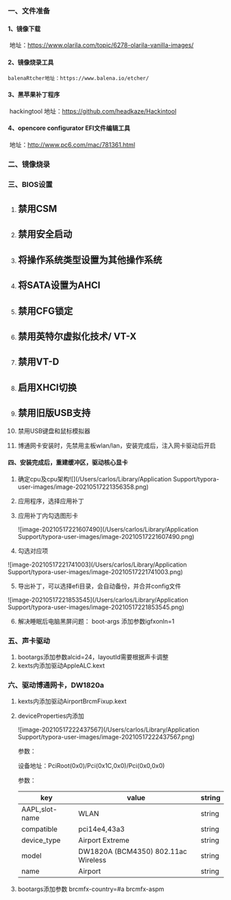 ### 一、文件准备

#### 1、镜像下载

​	地址：https://www.olarila.com/topic/6278-olarila-vanilla-images/

#### 2、镜像烧录工具

 	balenaRtcher地址：https://www.balena.io/etcher/

#### 3、黑苹果补丁程序

​	hackingtool 地址：https://github.com/headkaze/Hackintool

#### 4、opencore configurator  EFI文件编辑工具

​	地址：http://www.pc6.com/mac/781361.html

### 二、镜像烧录

### 三、BIOS设置

1. ## 禁用CSM

2. ## 禁用安全启动

3. ## 将操作系统类型设置为其他操作系统

4. ## 将SATA设置为AHCI

5. ## 禁用CFG锁定

6. ## 禁用英特尔虚拟化技术/ VT-X

7. ## 禁用VT-D

8. ## 启用XHCI切换

9. ## 禁用旧版USB支持

10. 禁用USB键盘和鼠标模拟器

11. 博通网卡安装时，先禁用主板wlan/lan，安装完成后，注入网卡驱动后开启

#### 四、安装完成后，重建缓冲区，驱动核心显卡

1. 确定cpu及cpu架构![](/Users/carlos/Library/Application Support/typora-user-images/image-20210517221356358.png)

2. 应用程序，选择应用补丁

3. 应用补丁内勾选图形卡

   ![image-20210517221607490](/Users/carlos/Library/Application Support/typora-user-images/image-20210517221607490.png)

4. 勾选对应项

![image-20210517221741003](/Users/carlos/Library/Application Support/typora-user-images/image-20210517221741003.png)

5. 导出补丁，可以选择efi目录，会自动备份，并合并config文件

![image-20210517221853545](/Users/carlos/Library/Application Support/typora-user-images/image-20210517221853545.png)

6. 解决睡眠后电脑黑屏问题： boot-args 添加参数igfxonln=1 

### 五、声卡驱动

1.  bootargs添加参数alcid=24，layoutId需要根据声卡调整
2. kexts内添加驱动AppleALC.kext

### 六、驱动博通网卡，DW1820a

1. kexts内添加驱动AirportBrcmFixup.kext

2. deviceProperties内添加

   ![image-20210517222437567](/Users/carlos/Library/Application Support/typora-user-images/image-20210517222437567.png)

   参数：

   设备地址：PciRoot(0x0)/Pci(0x1C,0x0)/Pci(0x0,0x0)

   参数：

   | key            | value                               | string |
   | -------------- | ----------------------------------- | ------ |
   | AAPL,slot-name | WLAN                                | string |
   | compatible     | pci14e4,43a3                        | string |
   | device_type    | Airport Extreme                     | string |
   | model          | DW1820A (BCM4350) 802.11ac Wireless | string |
   | name           | Airport                             | string |

   

3. bootargs添加参数 brcmfx-country=#a brcmfx-aspm
